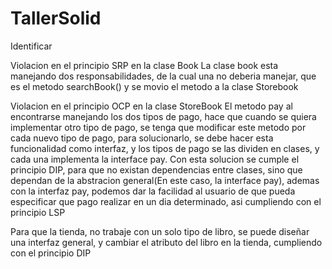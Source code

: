 # TallerSolid

Identificar

Violacion en  el principio SRP en la clase Book
La clase book esta manejando dos responsabilidades, de la cual una no deberia manejar, que es el metodo searchBook() y se movio el metodo a la clase Storebook

Violacion en el principio OCP en la clase StoreBook
El metodo pay al encontrarse manejando los dos tipos de pago, hace que cuando se quiera implementar otro tipo de pago, se tenga que modificar este metodo por cada nuevo tipo de pago, para solucionarlo, se debe hacer esta funcionalidad como interfaz, y los tipos de pago se las dividen en clases, y cada una implementa la interface pay. Con esta solucion se cumple el principio DIP, para que no existan dependencias entre clases, sino que dependan de la abstracion general(En este caso, la interface pay), ademas con la interfaz pay, podemos dar la facilidad al usuario de que pueda especificar que pago realizar en un dia determinado, asi cumpliendo con el principio LSP

Para que la tienda, no trabaje con un solo tipo de libro, se puede diseñar una interfaz general, y cambiar el atributo del libro en la tienda, cumpliendo con el principio DIP




